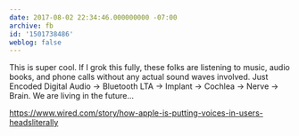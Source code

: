 ```yaml
---
date: 2017-08-02 22:34:46.000000000 -07:00
archive: fb
id: '1501738486'
weblog: false
---
```


This is super cool. If I grok this fully, these folks are listening to music, audio books, and phone calls without any actual sound waves involved. Just Encoded Digital Audio → Bluetooth LTA → Implant → Cochlea → Nerve → Brain. We are living in the future…

https://www.wired.com/story/how-apple-is-putting-voices-in-users-headsliterally
